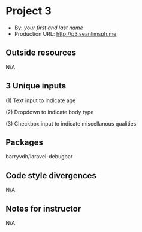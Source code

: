 # Project 3
+ By: *your first and last name*
+ Production URL: <http://p3.seanlimsph.me>

## Outside resources
N/A

## 3 Unique inputs
(1) Text input to indicate age

(2) Dropdown to indicate body type

(3) Checkbox input to indicate miscellanous qualities

## Packages
barryvdh/laravel-debugbar

## Code style divergences
N/A

## Notes for instructor
N/A
